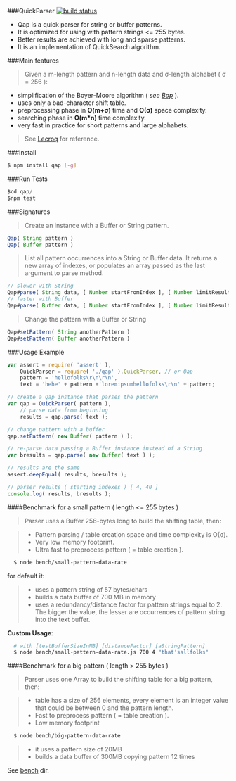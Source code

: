 ###QuickParser 
[![build status](https://secure.travis-ci.org/rootslab/qap.png?branch=master)](http://travis-ci.org/rootslab/qap)
 * Qap is a quick parser for string or buffer patterns. 
 * It is optimized for using with pattern strings <= 255 bytes.
 * Better results are achieved with long and sparse patterns.
 * It is an implementation of QuickSearch algorithm.

###Main features

> Given a m-length pattern and n-length data and σ-length alphabet ( σ = 256 ):

 - simplification of the Boyer-Moore algorithm ( *see [Bop](https://github.com/rootslab/bop)* ).
 - uses only a bad-character shift table.
 - preprocessing phase in __O(m+σ)__ time and __O(σ)__ space complexity.
 - searching phase in __O(m*n)__ time complexity.
 - very fast in practice for short patterns and large alphabets.

> See [Lecroq](http://www-igm.univ-mlv.fr/~lecroq/string/node19.html) for reference.


###Install
```bash
$ npm install qap [-g]
```
###Run Tests

```javascript
$cd qap/
$npm test
```
###Signatures

> Create an instance with a Buffer or String pattern. 

```javascript
Qap( String pattern )
Qap( Buffer pattern )
```

> List all pattern occurrences into a String or Buffer data.
> It returns a new array of indexes, or populates an array passed as the last argument to parse method.

```javascript
// slower with String
Qap#parse( String data, [ Number startFromIndex ], [ Number limitResultsTo ], [ Array array ] ) : []
// faster with Buffer
Qap#parse( Buffer data, [ Number startFromIndex ], [ Number limitResultsTo ], [ Array array ] ) : []
```

> Change the pattern with a Buffer or String

```javascript
Qap#setPattern( String anotherPattern )
Qap#setPattern( Buffer anotherPattern )
```

###Usage Example

```javascript
var assert = require( 'assert' ),
    QuickParser = require( './qap' ).QuickParser, // or Qap
    pattern = 'hellofolks\r\n\r\n',
    text = 'hehe' + pattern +'loremipsumhellofolks\r\n' + pattern;

// create a Qap instance that parses the pattern
var qap = QuickParser( pattern ),
	// parse data from beginning
	results = qap.parse( text );

// change pattern with a buffer
qap.setPattern( new Buffer( pattern ) );

// re-parse data passing a Buffer instance instead of a String
var bresults = qap.parse( new Buffer( text ) );

// results are the same
assert.deepEqual( results, bresults );

// parser results ( starting indexes ) [ 4, 40 ]
console.log( results, bresults );
```

####Benchmark for a small pattern ( length <= 255 bytes )

> Parser uses a Buffer 256-bytes long to build the shifting table, then:

> - Pattern parsing / table creation space and time complexity is O(σ).
> - Very low memory footprint.
> - Ultra fast to preprocess pattern ( = table creation ).

```bash
  $ node bench/small-pattern-data-rate
```

for default it:

> - uses a pattern string of 57 bytes/chars
> - builds a data buffer of 700 MB in memory
> - uses a redundancy/distance factor for pattern strings equal to 2. The bigger the value, 
the lesser are occurrences of pattern string into the text buffer.

 **Custom Usage**:

```bash
  # with [testBufferSizeInMB] [distanceFactor] [aStringPattern]
  $ node bench/small-pattern-data-rate.js 700 4 "that'sallfolks"
```

####Benchmark for a big pattern ( length > 255 bytes )

> Parser uses one Array to build the shifting table for a big pattern, then:

> - table has a size of 256 elements, every element is an integer value that
> could be between 0 and the pattern length.
> - Fast to preprocess pattern ( = table creation ).
> - Low memory footprint

```bash
  $ node bench/big-pattern-data-rate
```

> - it uses a pattern size of 20MB
> - builds a data buffer of 300MB copying pattern 12 times

See [bench](https://github.com/rootslab/qap/tree/master/bench) dir.